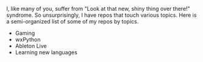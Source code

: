 I, like many of you, suffer from "Look at that new, shiny thing over there!" syndrome. 
So unsurprisingly, I have repos that touch various topics.  Here is a semi-organized list
of some of my repos by topics.

- Gaming
- wxPython
- Ableton Live
- Learning new languages
